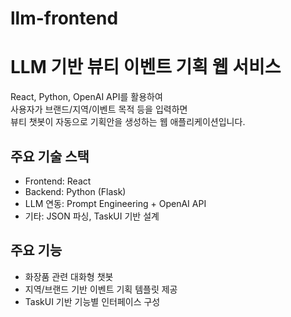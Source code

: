 # llm-frontend
# LLM 기반 뷰티 이벤트 기획 웹 서비스

React, Python, OpenAI API를 활용하여  
사용자가 브랜드/지역/이벤트 목적 등을 입력하면  
뷰티 챗봇이 자동으로 기획안을 생성하는 웹 애플리케이션입니다.

## 주요 기술 스택
- Frontend: React
- Backend: Python (Flask)
- LLM 연동: Prompt Engineering + OpenAI API
- 기타: JSON 파싱, TaskUI 기반 설계

## 주요 기능
- 화장품 관련 대화형 챗봇
- 지역/브랜드 기반 이벤트 기획 템플릿 제공
- TaskUI 기반 기능별 인터페이스 구성
